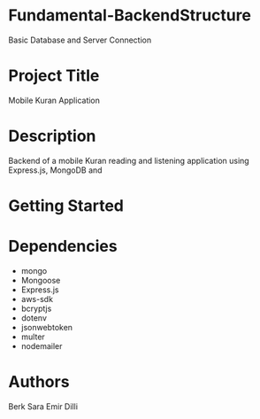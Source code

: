 # Fundamental-BackendStructure
Basic Database and Server Connection

# Project Title
Mobile Kuran Application

# Description
Backend of a mobile Kuran reading and listening application using Express.js, MongoDB and 

# Getting Started
# Dependencies
* mongo
* Mongoose
* Express.js
* aws-sdk
* bcryptjs
* dotenv
* jsonwebtoken
* multer
* nodemailer

# Authors
Berk Sara
Emir Dilli 


